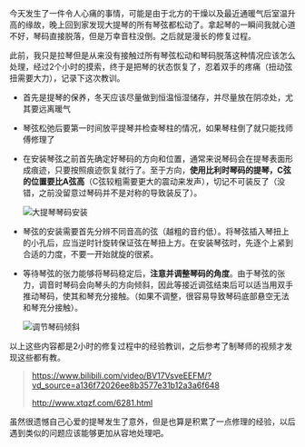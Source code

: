 今天发生了一件令人心痛的事情，可能是由于北方的干燥以及最近通暖气后室温升高的缘故，晚上回到家发现大提琴的所有琴弦都松动了。拿起琴的一瞬间我就心道不好，琴码直接脱落，但是万幸音柱没倒。之后就是漫长的修复过程。

此前，我只是拉琴但是从来没有接触过所有琴弦松动和琴码脱落这种情况应该怎么处理，经过2个小时的摸索，终于是把琴的状态恢复了，忍着双手的疼痛（扭动弦扭需要大力），记录下这次教训。

- 首先是提琴的保养，冬天应该尽量做到恒温恒湿储存，并尽量放在阴凉处，尤其要远离暖气

- 琴弦松弛后要第一时间放平提琴并检查琴柱的情况，如果琴柱倒了就只能找师傅修理了

- 在安装琴弦之前首先确定好琴码的方向和位置，通常来说琴码会在提琴表面形成痕迹，只要按照痕迹恢复就行了。至于方向，**使用比利时琴码的提琴，C弦的位置要比A弦高**（C弦较粗需要更大的震动来发声），切记不可装反了（没错，之前没留意过琴码并不是对称的导致装反了）。

  ![大提琴琴码安装](http://www.xtqzf.com/wp-content/uploads/2015/01/Cello_qinmaaz.jpg)

- 琴弦的安装需要首先分辨不同音高的弦（越粗的音约低）。将琴弦插入琴扭上的小孔后，应当逆时针旋转保证弦在琴扭上方。在安装琴弦时，先逐个上紧到合适的力度，不要一开始就旋的很紧。

- 等待琴弦的张力能够将琴码稳定后，**注意并调整琴码的角度**。由于琴弦的张力，调音时琴码会向琴头的方向倾斜，因此等接近调弦结束后可以适当用双手推动琴码，使其和琴充分接触。（如果不调整，很容易导致琴码底部悬空无法和琴充分接触）。

  ![调节琴码倾斜](http://www.xtqzf.com/wp-content/uploads/2015/01/cello-h.jpg)

以上这些内容都是2小时的修复过程中的经验教训，之后参考了制琴师的视频才发现这些都有教。

> https://www.bilibili.com/video/BV17VsveEEFM/?vd_source=a136f72026ee8b3577e31b12a3a6f648
>
> http://www.xtqzf.com/6281.html

虽然很遗憾自己心爱的提琴发生了意外，但是也算是积累了一点修理的经验，以后遇到类似的问题应该能够更加从容地处理吧。